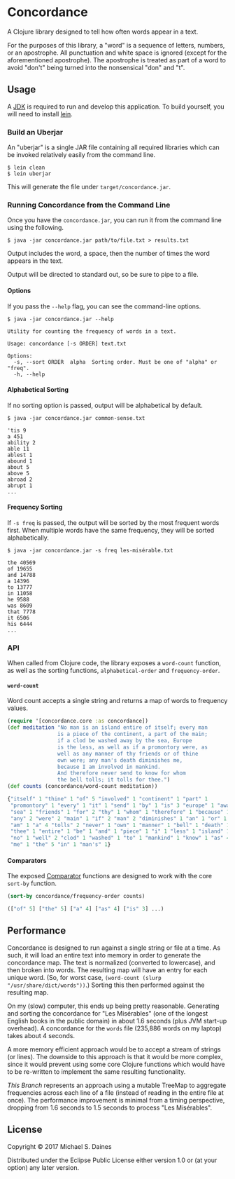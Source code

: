 # Concordance

A Clojure library designed to tell how often words appear in a text.

For the purposes of this library, a "word" is a sequence of letters, numbers, or
an apostrophe. All punctuation and white space is ignored (except for the
aforementioned apostrophe). The apostrophe is treated as part of a word to
avoid "don't" being turned into the nonsensical "don" and "t".


## Usage

A [JDK](http://www.oracle.com/technetwork/java/javase/downloads/index.html) is
required to run and develop this application. To build yourself, you will need
to install [lein](https://leiningen.org/).

### Build an Uberjar

An "uberjar" is a single JAR file containing all required libraries which can be
invoked relatively easily from the command line.

```shell
$ lein clean
$ lein uberjar
```

This will generate the file under `target/concordance.jar`.


### Running Concordance from the Command Line

Once you have the `concordance.jar`, you can run it from the command line using
the following.

```shell
$ java -jar concordance.jar path/to/file.txt > results.txt
```

Output includes the word, a space, then the number of times the word appears in
the text.

Output will be directed to standard out, so be sure to pipe to a file.

#### Options

If you pass the `--help` flag, you can see the command-line options.

```shell
$ java -jar concordance.jar --help

Utility for counting the frequency of words in a text.

Usage: concordance [-s ORDER] text.txt

Options:
  -s, --sort ORDER  alpha  Sorting order. Must be one of "alpha" or "freq".
  -h, --help
```

#### Alphabetical Sorting

If no sorting option is passed, output will be alphabetical by default.

```shell
$ java -jar concordance.jar common-sense.txt

'tis 9
a 451
ability 2
able 11
ablest 1
abound 1
about 5
above 5
abroad 2
abrupt 1
...
```

#### Frequency Sorting

If `-s freq` is passed, the output will be sorted by the most frequent words
first. When multiple words have the same frequency, they will be sorted
alphabetically.

```shell
$ java -jar concordance.jar -s freq les-misérable.txt

the 40569
of 19655
and 14788
a 14396
to 13777
in 11058
he 9588
was 8609
that 7778
it 6506
his 6444
...
```


### API

When called from Clojure code, the library exposes a `word-count` function, as
well as the sorting functions, `alphabetical-order` and `frequency-order`.

#### `word-count`

Word count accepts a single string and returns a map of words to frequency
values.

```clojure
(require '[concordance.core :as concordance])
(def meditation "No man is an island entire of itself; every man
                is a piece of the continent, a part of the main;
                if a clod be washed away by the sea, Europe
                is the less, as well as if a promontory were, as
                well as any manner of thy friends or of thine
                own were; any man's death diminishes me,
                because I am involved in mankind.
                And therefore never send to know for whom
                the bell tolls; it tolls for thee.")
(def counts (concordance/word-count meditation))

{"itself" 1 "thine" 1 "of" 5 "involved" 1 "continent" 1 "part" 1
 "promontory" 1 "every" 1 "it" 1 "send" 1 "by" 1 "is" 3 "europe" 1 "away" 1
 "sea" 1 "friends" 1 "for" 2 "thy" 1 "whom" 1 "therefore" 1 "because" 1
 "any" 2 "were" 2 "main" 1 "if" 2 "man" 2 "diminishes" 1 "an" 1 "or" 1
 "am" 1 "a" 4 "tolls" 2 "never" 1 "own" 1 "manner" 1 "bell" 1 "death" 1
 "thee" 1 "entire" 1 "be" 1 "and" 1 "piece" 1 "i" 1 "less" 1 "island" 1
 "no" 1 "well" 2 "clod" 1 "washed" 1 "to" 1 "mankind" 1 "know" 1 "as" 4
 "me" 1 "the" 5 "in" 1 "man's" 1}
```

#### Comparators

The exposed
[Comparator](http://docs.oracle.com/javase/8/docs/api/java/util/Comparator.html)
functions are designed to work with the core `sort-by` function.

```clojure
(sort-by concordance/frequency-order counts)

(["of" 5] ["the" 5] ["a" 4] ["as" 4] ["is" 3] ...)
```


## Performance

Concordance is designed to run against a single string or file at a time. As
such, it will load an entire text into memory in order to generate the
concordance map. The text is normalized (converted to lowercase), and then
broken into words. The resulting map will have an entry for each unique word.
(So, for worst case, `(word-count (slurp "/usr/share/dict/words"))`.) Sorting
this then performed against the resulting map.

On my (slow) computer, this ends up being pretty reasonable. Generating and
sorting the concordance for "Les Misérables" (one of the longest English books
in the public domain) in about 1.6 seconds (plus JVM start-up overhead). A
concordance for the `words` file (235,886 words on my laptop) takes about 4
seconds.

A more memory efficient approach would be to accept a stream of strings (or
lines). The downside to this approach is that it would be more complex, since it
would prevent using some core Clojure functions which would have to be
re-written to implement the same resulting functionality.

*This Branch* represents an approach using a mutable TreeMap to aggregate
frequencies across each line of a file (instead of reading in the entire file at
once). The performance improvement is minimal from a timing perspective,
dropping from 1.6 seconds to 1.5 seconds to process "Les Misérables".


## License

Copyright © 2017 Michael S. Daines

Distributed under the Eclipse Public License either version 1.0 or (at
your option) any later version.
